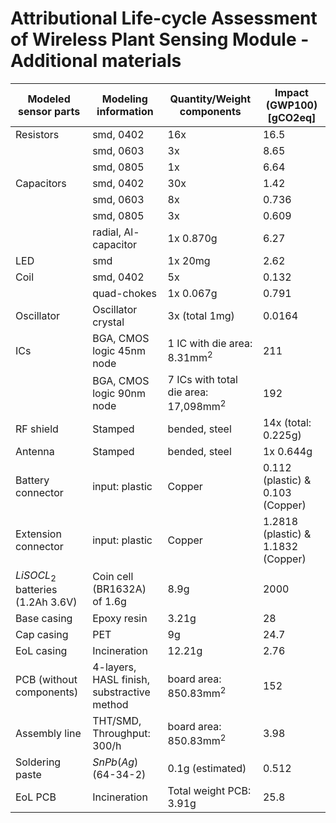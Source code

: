 # Attributional Life-cycle Assessment of Wireless Plant Sensing Module - Additional materials

|   Modeled sensor parts       | Modeling information              | Quantity/Weight components          | Impact (GWP100) [gCO2eq]                        |
|----------------------------------------|--------------------------------------------|----------------------------------------------|--------------------------------------------------|
|  Resistors                            | smd, 0402                                  | 16x                                          | 16.5                                |
|                                       | smd, 0603                                  | 3x                                           | 8.65                                |
|                                       | smd, 0805                                  | 1x                                           | 6.64                                |
|  Capacitors                           | smd, 0402                                  | 30x                                          | 1.42                                |
|                                       | smd, 0603                                  | 8x                                           | 0.736                               |
|                                       | smd, 0805                                  | 3x                                           | 0.609                               |
|                                       | radial, Al-capacitor                       | 1x 0.870g                             | 6.27                                |
|  LED                                  | smd                                        | 1x 20mg                               | 2.62                                |
|  Coil                                 | smd, 0402                                  | 5x                                           | 0.132                               |
|                                       | quad-chokes                                | 1x 0.067g                             | 0.791                               |
|  Oscillator                           | Oscillator crystal                         | 3x (total 1mg)              | 0.0164                              |
|  ICs                                  | BGA, CMOS logic 45nm node           | 1 IC with die area: 8.31mm<sup>2</sup>          | 211                                 |
|                                       | BGA, CMOS logic 90nm node           | 7 ICs with total die area: 17,098mm<sup>2</sup> | 192                                 |
|  RF shield                            | Stamped                                   | bended, steel                                | 14x (total: 0.225g)                       |
|  Antenna                              | Stamped                                   | bended, steel                                | 1x 0.644g                                 |
|  Battery connector                    | input: plastic                            | Copper                                       | 0.112 (plastic) & 0.103 (Copper)   |
|  Extension connector                  | input: plastic                            | Copper                                       | 1.2818 (plastic) & 1.1832 (Copper) |
|  $LiSOCL_2$ batteries (1.2Ah 3.6V)                               | Coin cell (BR1632A) of 1.6g           | 8.9g        |          2000                    |
|  Base casing                          | Epoxy resin                                | 3.21g                                 | 28                                  |
|  Cap casing                           | PET                                        | 9g                                    | 24.7                                |
|  EoL casing                           | Incineration                               | 12.21g                                | 2.76                                |
|  PCB (without components)             | 4-layers, HASL finish, substractive method | board area: 850.83mm<sup>2</sup>                | 152                                 |
|  Assembly line                        | THT/SMD, Throughput: 300/h                 | board area: 850.83mm<sup>2</sup>                | 3.98                                |
|  Soldering paste                      | $SnPb(Ag)$ (64-34-2)                 | 0.1g (estimated)                      | 0.512                               |
|  EoL PCB                              | Incineration                               | Total weight PCB: 3.91g               | 25.8                                |
